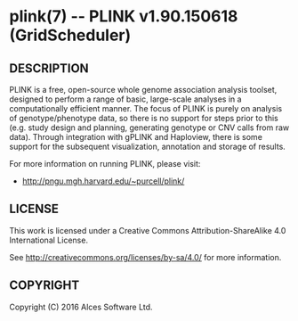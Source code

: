 # plink(7) -- PLINK v1.90.150618 (GridScheduler)

## DESCRIPTION

PLINK is a free, open-source whole genome association analysis
toolset, designed to perform a range of basic, large-scale analyses
in a computationally efficient manner.  The focus of PLINK is purely
on analysis of genotype/phenotype data, so there is no support for
steps prior to this (e.g. study design and planning, generating
genotype or CNV calls from raw data). Through integration with
gPLINK and Haploview, there is some support for the subsequent
visualization, annotation and storage of results.

For more information on running PLINK, please visit:
  * <http://pngu.mgh.harvard.edu/~purcell/plink/>

## LICENSE

This work is licensed under a Creative Commons Attribution-ShareAlike
4.0 International License.

See <http://creativecommons.org/licenses/by-sa/4.0/> for more
information.

## COPYRIGHT

Copyright (C) 2016 Alces Software Ltd.

